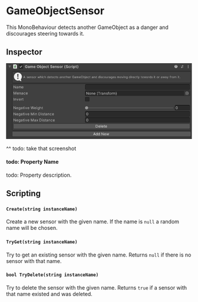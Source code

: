 # GameObjectSensor

This MonoBehaviour detects another GameObject as a danger and discourages steering towards it.

## Inspector

![EntityIdentity Inspector](../../../../images/GameObjectSensorInspector.png)

^^ todo: take that screenshot

#### todo: Property Name

todo: Property description.

## Scripting

#### `Create(string instanceName)`

Create a new sensor with the given name. If the name is `null` a random name will be chosen.

#### `TryGet(string instanceName)`

Try to get an existing sensor with the given name. Returns `null` if there is no sensor with that name.

#### `bool TryDelete(string instanceName)`

Try to delete the sensor with the given name. Returns `true` if a sensor with that name existed and was deleted.